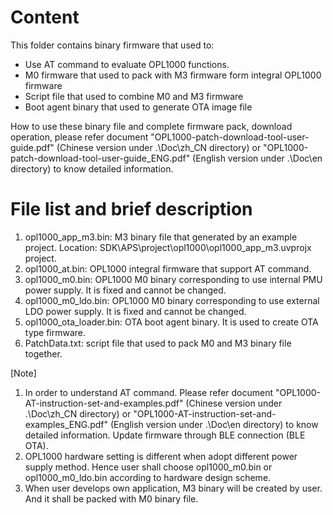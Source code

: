# Content
This folder contains binary firmware that used to:

- Use AT command to evaluate OPL1000 functions. 
- M0 firmware that used to pack with M3 firmware form integral OPL1000 firmware 
- Script file that used to combine M0 and M3 firmware
- Boot agent binary that used to generate OTA image file 

How to use these binary file and complete firmware pack, download operation, please refer document "OPL1000-patch-download-tool-user-guide.pdf" (Chinese version under .\Doc\zh_CN directory) or "OPL1000-patch-download-tool-user-guide_ENG.pdf" (English version under .\Doc\en directory)  to know detailed information. 

# File list and brief description
1. opl1000_app_m3.bin:  M3 binary file that generated by an example project. Location:  SDK\APS\project\opl1000\opl1000_app_m3.uvprojx project. 
2. opl1000_at.bin: OPL1000 integral firmware that support AT command.  
3.  opl1000_m0.bin: OPL1000 M0 binary corresponding to use internal PMU power supply. It is fixed and cannot be changed. 
4. opl1000_m0_ldo.bin: OPL1000 M0 binary corresponding to use external LDO power supply. It is fixed and cannot be changed. 
5. opl1000_ota_loader.bin: OTA boot agent binary. It is used to create OTA type firmware. 
6. PatchData.txt: script file that used to pack M0 and M3 binary file together. 

[Note] 

1. In order to understand AT command. Please refer document "OPL1000-AT-instruction-set-and-examples.pdf" (Chinese version under .\Doc\zh_CN directory) or "OPL1000-AT-instruction-set-and-examples_ENG.pdf" (English version under .\Doc\en directory)  to know detailed information. Update firmware through BLE connection (BLE OTA). 
2. OPL1000 hardware setting is different when adopt different power supply method. Hence user shall choose opl1000_m0.bin or opl1000_m0_ldo.bin according to hardware design scheme. 
3. When user develops own application, M3 binary will be created by user. And it shall be packed with  M0 binary file.  

